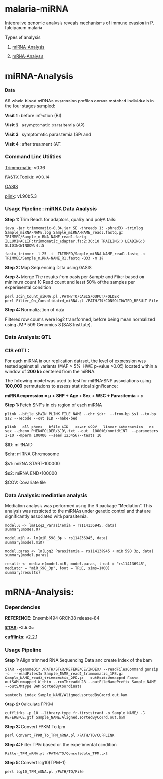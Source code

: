 # malaria-miRNA
Integrative genomic analysis reveals mechanisms of immune evasion in P. falciparum malaria

Types of analysis:

1) [miRNA-Analysis](#miRNA-Analysis)

2) [mRNA-Analysis](#mRNA-Analysis)

# miRNA-Analysis

#### Data
68 whole blood miRNAs expression profiles across matched individuals  in the four stages sampled: 

**Visit 1** : before infection (BI)

**Visit 2** : asymptomatic parasitemia (AP)

**Visit 3** : symptomatic  parasitemia (SP) and

**Visit 4** : after treatment (AT)

### Command Line Utilities
[Trimmomatic](http://www.usadellab.org/cms/?page=trimmomatic): v0.36

[FASTX Toolkit](http://hannonlab.cshl.edu/fastx_toolkit/): v0.0.14

[OASIS](http://oasis.ims.bio/)

[plink](https://www.cog-genomics.org/plink/): v1.90b5.3 

### Usage Pipeline : miRNA  Data Analysis


**Step 1:** Trim Reads for adaptors, quality and polyA tails:

```
java -jar trimmomatic-0.36.jar SE -threads 12 -phred33 -trimlog Sample_miRNA-NAME.log Sample_miRNA-NAME_read1.fastq.gz TRIMMED/Sample_miRNA-NAME_read1.fastq ILLUMINACLIP:trimmomatic_adapter.fa:2:30:10 TRAILING:3 LEADING:3 SLIDINGWINDOW:4:15

fastx_trimmer -l 25 -i  TRIMMED/Sample_miRNA-NAME_read1.fastq -o  TRIMMED/Sample_miRNA-NAME_R1.fastq -Q33 -m 16

```
**Step 2:** Map  Sequencing Data using OASIS

**Step 3:**  Merge The results from oasis per Sample and Filter based on minimum count 10 Read count and least 50% of the samples per experimental condition  
```
perl Join_Count_miRNA.pl /PATH/TO/OASIS/OUPUT/FOLDER
perl Filter_On_Consolidated_miRNA.pl /PATH/TO/CONSOLIDATED_RESULT File 
```
**Step 4:** Normalization of data 

Filtered row counts were  log2 transformed, before being mean normalized using JMP 509 Genomics 8 (SAS Institute).

### Data Analysis: QTL

### CIS eQTL:
For each miRNA in our replication dataset, the level of expression was tested against all variants (MAF > 5%, HWE p-value >0.05) located within a window of **200 kb** centered from the miRNA.

The following model was used to test for miRNA-SNP associations using **100,000** permutations to assess statistical significance:

**miRNA expression = μ + SNP + Age + Sex + WBC + Parasitemia + ε**

**Step 1:** Fetch SNP's in cis region of each miRNA


```
plink --bfile $MAIN_PLINK_FILE_NAME --chr $chr  --from-bp $s1 --to-bp $s2 --recode --out $ID --make-bed
```
```
plink --all-pheno --bfile $ID --covar $COV --linear interaction --no-sex --pheno PHENOFOLDER/$ID\.txt --out  100000/nontdtINT  --parameters 1-10 --mperm 100000 --seed 1234567--tests 10
```
$ID: miRNAID       

$chr: miRNA Chromosome      

$s1: miRNA START-100000 

$s2: miRNA END+100000

$COV: Covariate file


### Data Analysis: mediation analysis
Mediation analysis was performed using the R package “Mediation”. This analysis was restricted to the miRNAs under genetic control and that are significantly associated with parasitemia.

```
model.0 <- lm(Log2_Parasitemia ~ rs114136945, data)
summary(model.0)

model.miR <- lm(miR_598_3p ~ rs114136945, data)
summary(model.miR)

model.paras <- lm(Log2_Parasitemia ~ rs114136945 + miR_598_3p, data)
summary(model.paras)

results <- mediate(model.miR, model.paras, treat = "rs114136945", mediator = "miR_598_3p", boot = TRUE, sims=1000)
summary(results)
```

# mRNA-Analysis:

### Dependencies
**REFERENCE**: Ensembl494 GRCh38 release-84

[**STAR**](https://github.com/alexdobin/STAR): v2.5.0c

[**cufflinks**](http://cole-trapnell-lab.github.io/cufflinks/):  v2.2.1


### Usage Pipeline

**Step 1:** Align trimmed RNA Sequencing Data and create Index of the bam
```
STAR --genomeDir /PATH/STAR/REFERENCE/INDEX/ --readFilesCommand gunzip -c  --readFilesIn Sample_NAME_read1_trimmomatic_1PE.gz Sample_NAME_read2_trimmomatic_2PE.gz --outReadsUnmapped Fastx --outSAMunmapped Within --runThreadN 28 --outFileNamePrefix Sample_NAME --outSAMtype BAM SortedByCoordinate

samtools index Sample_NAME/Aligned.sortedByCoord.out.bam
```
**Step 2:** Calculate FPKM 
```
cufflinks -p 10 --library-type fr-firststrand -o Sample_NAME/ -G REFERENCE.gtf Sample_NAME/Aligned.sortedByCoord.out.bam
```

**Step 3:** Convert FPKM To tpm 
```
perl Convert_FPKM_To_TPM_mRNA.pl /PATH/TO/CUFFLINK
```
**Step 4:** Filter TPM based on the experimental condition

```
Filter_TPM_mRNA.pl /PATH/TO/Consolidate_TPM.txt
```

**Step 5:** Convert log10(TPM+1)

```
perl log10_TPM_mRNA.pl /PATH/TO/File
```
